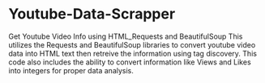 # Youtube-Data-Scrapper
Get Youtube Video Info using HTML_Requests and BeautifulSoup
This utilizes the Requests and BeautifulSoup libraries to convert youtube video data
into HTML text then retreive the information using tag discovery.
This code also includes the ability to convert information like Views and Likes
into integers for proper data analysis.
